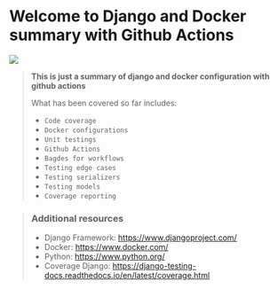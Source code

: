 # Welcome to Django and Docker summary with Github Actions

![](https://github.com/jeffnyalik/docker-summary/actions/workflows/python-app.yml/badge.svg)

> <b>This is just a summary of django and docker configuration with github actions </b>
> 
> What has been covered so far includes:
>
> - `Code coverage`
> - `Docker configurations`
> - `Unit testings`
> - `Github Actions`
> - `Bagdes for workflows`
> - `Testing edge cases`
> - `Testing serializers`
> - `Testing models`
> - `Coverage reporting`

> ### Additional resources
>
> - Django Framework: https://www.djangoproject.com/
> - Docker: https://www.docker.com/
> - Python: https://www.python.org/
> - Coverage Django: https://django-testing-docs.readthedocs.io/en/latest/coverage.html